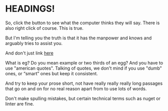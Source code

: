 # HEADINGS!

So, click the button to see what the computer thinks they will say. There is also right click of course. This is true.

But I'm telling you the truth is that it has the manpower and knows and arguably tries to assist you.

And don't just link [here](#)

What is eg? Do you mean example or two thirds of an egg? And you have to use "american quotes". Talking of quotes, we don't mind if you use "dumb" ones, or “smart” ones but keep it consistent.

And try to keep your prose short, not have really really really long passages that go on and on for no real reason apart from to use lots of words.

Don't make spulling mistakes, but certain technical terms such as nuget or linter are fine.